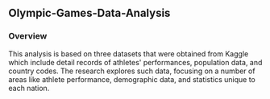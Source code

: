## Olympic-Games-Data-Analysis 
### Overview
This analysis is based on three datasets that were obtained from Kaggle which include detail records of athletes' performances, population data, and country codes. 
The research explores such data, focusing on a number of areas like athlete performance, demographic data, and statistics unique to each nation.
